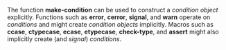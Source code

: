  



The function **make-condition** can be used to construct a *condition object* explicitly. Functions such as **error**, **cerror**, **signal**, and **warn** operate on *conditions* and might create *condition objects* implicitly. Macros such as **ccase**, **ctypecase**, **ecase**, **etypecase**, **check-type**, and **assert** might also implicitly create (and *signal*) *conditions*. 



